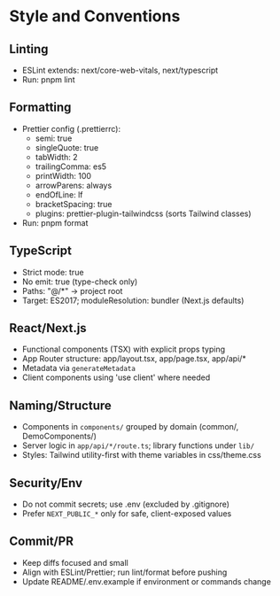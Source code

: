 # Style and Conventions

## Linting
- ESLint extends: next/core-web-vitals, next/typescript
- Run: pnpm lint

## Formatting
- Prettier config (.prettierrc):
  - semi: true
  - singleQuote: true
  - tabWidth: 2
  - trailingComma: es5
  - printWidth: 100
  - arrowParens: always
  - endOfLine: lf
  - bracketSpacing: true
  - plugins: prettier-plugin-tailwindcss (sorts Tailwind classes)
- Run: pnpm format

## TypeScript
- Strict mode: true
- No emit: true (type-check only)
- Paths: "@/*" -> project root
- Target: ES2017; moduleResolution: bundler (Next.js defaults)

## React/Next.js
- Functional components (TSX) with explicit props typing
- App Router structure: app/layout.tsx, app/page.tsx, app/api/*
- Metadata via `generateMetadata`
- Client components using 'use client' where needed

## Naming/Structure
- Components in `components/` grouped by domain (common/, DemoComponents/)
- Server logic in `app/api/*/route.ts`; library functions under `lib/`
- Styles: Tailwind utility-first with theme variables in css/theme.css

## Security/Env
- Do not commit secrets; use .env (excluded by .gitignore)
- Prefer `NEXT_PUBLIC_*` only for safe, client-exposed values

## Commit/PR
- Keep diffs focused and small
- Align with ESLint/Prettier; run lint/format before pushing
- Update README/.env.example if environment or commands change